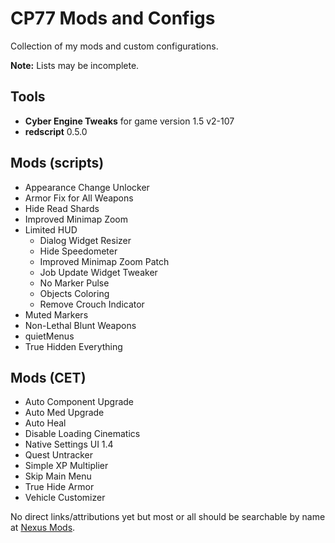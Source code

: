 # CP77 Mods and Configs

Collection of my mods and custom configurations.

**Note:** Lists may be incomplete.

## Tools
- **Cyber Engine Tweaks** for game version 1.5 v2-107
- **redscript** 0.5.0

## Mods (scripts)
- Appearance Change Unlocker
- Armor Fix for All Weapons
- Hide Read Shards
- Improved Minimap Zoom
- Limited HUD
    - Dialog Widget Resizer
    - Hide Speedometer
    - Improved Minimap Zoom Patch
    - Job Update Widget Tweaker
    - No Marker Pulse
    - Objects Coloring
    - Remove Crouch Indicator
- Muted Markers
- Non-Lethal Blunt Weapons
- quietMenus
- True Hidden Everything

## Mods (CET)
- Auto Component Upgrade
- Auto Med Upgrade
- Auto Heal
- Disable Loading Cinematics
- Native Settings UI 1.4
- Quest Untracker
- Simple XP Multiplier
- Skip Main Menu
- True Hide Armor
- Vehicle Customizer

No direct links/attributions yet but most or all should be searchable by name at [Nexus Mods](https://www.nexusmods.com/cyberpunk2077/mods/).
